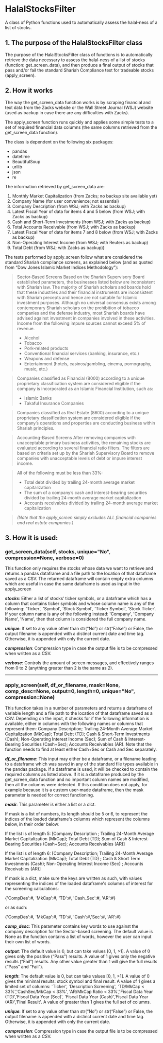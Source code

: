 # HalalStocksFilter

A class of Python functions used to automatically assess the halal-ness of a list of stocks.


## 1. The purpose of the HalalStocksFilter class

The purpose of the HalalStocksFilter class of functions is to automatically retrieve the data necessary to assess the halal-ness of a list of stocks (function: get_screen_data), and then produce a final output of stocks that pass and/or fail the standard Shariah Compliance test for tradeable stocks (apply_screen).


## 2. How it works

The way the get_screen_data function works is by scraping financial and text data from the Zacks website or the Wall Street Journal (WSJ) website (used as backup in case there are any difficulties with Zacks).

The apply_screen function runs quickly and applies some simple tests to a set of required financial data columns (the same columns retrieved from the get_screen_data function). 

The class is dependent on the following six packages:
- pandas
- datetime
- BeautifulSoup
- urllib
- json
- re

The information retrieved by get_screen_data are:
1)	Monthly Market Capitalization (from Zacks; no backup site available yet)
2)	Company Name (for user convenience; not essential)
3)	Company Description (from WSJ; with Zacks as backup)
4)	Latest Fiscal Year of data for items 4 and 5 below (from WSJ; with Zacks as backup)
5)	Cash and Short-Term Investments (from WSJ; with Zacks as backup)
6)	Total Accounts Receivable (from WSJ; with Zacks as backup)
7)	Latest Fiscal Year of data for items 7 and 8 below (from WSJ; with Zacks as backup)
8)	Non-Operating Interest Income (from WSJ; with Reuters as backup)
9)	Total Debt (from WSJ; with Zacks as backup))


The tests performed by apply_screen follow what are considered the standard Shariah compliance screens, as explained below (and as quoted from “Dow Jones Islamic Market Indices Methodology”): 

> Sector-Based Screens
Based on the Shariah Supervisory Board established parameters, the businesses listed below are inconsistent with Shariah law. The majority of Shariah scholars and boards hold that these industries and their financial instruments are inconsistent with Shariah precepts and hence are not suitable for Islamic investment purposes. Although no universal consensus exists among contemporary Shariah scholars on the prohibition of tobacco companies and the defense industry, most Shariah boards have advised against investment in companies involved in these activities. Income from the following impure sources cannot exceed 5% of revenue.
> - Alcohol
> - Tobacco
> - Pork-related products
> - Conventional financial services (banking, insurance, etc.)
> - Weapons and defense
> - Entertainment (hotels, casinos/gambling, cinema, pornography, music, etc.)

> Companies classified as Financial (8000) according to a unique proprietary classification
system are considered eligible if the company is incorporated as an Islamic Financial
Institution, such as:
> - Islamic Banks
> - Takaful Insurance Companies

> Companies classified as Real Estate (8600) according to a unique proprietary
classification system are considered eligible if the company’s operations and properties
are conducting business within Shariah principles.

> Accounting-Based Screens
After removing companies with unacceptable primary business activities, the remaining stocks are evaluated according to several financial ratio filters. The filters are based on criteria set up by the Shariah Supervisory Board to remove companies with unacceptable levels of debt or impure interest income. 
  
> All of the following must be less than 33%: 
> - Total debt divided by trailing 24-month average market capitalization  
> - The sum of a company’s cash and interest-bearing securities divided by trailing 24-month average market capitalization 
> - Accounts receivables divided by trailing 24-month average market capitalization 
 
> *(Note that the apply_screen simply excludes ALL financial companies and real estate companies.)*
 

## 3. How it is used:

### get_screen_data(self, stocks, unique="No",  compression=None, verbose=0)

This function only requires the stocks whose data we want to retrieve and returns a pandas dataframe and a file path to the location of that dataframe saved as a CSV. The returned dataframe will contain empty extra columns which are useful in case the same dataframe is used as input in the apply_screen

***stocks***: Either a list of stocks’ ticker symbols, or a dataframe which has a column that contains ticker symbols and whose column name is any of the following: 'Ticker', 'Symbol', 'Stock Symbol', 'Ticker Symbol', 'Stock Ticker'. If your column name is any of the following instead: 'Company', 'Company Name', 'Name', then that column is considered the full company name.

***unique***: If set to any value other than str(“No”) or str(“False”) or False, the output filename is appended with a distinct current date and time tag. Otherwise, it is appended with only the current date.

***compression***: Compression type in case the output file is to be compressed when written as a CSV.

***verbose***: Controls the amount of screen messages, and effectively ranges from 0 to 2 (anything greater than 2 is the same as 2).


-------------


### apply_screen(self, df_or_filename, mask=None, comp_desc=None, output=0, length=0, unique="No",  compression=None)

This function takes in a number of parameters and returns a dataframe of variable length and a file path to the location of that dataframe saved as a CSV. Depending on the input, it checks for if the following information is available, either in columns with the following names or columns that represent them: Company Description; Trailing 24-Month Average Market Capitalization (MkCap); Total Debt (TD); Cash & Short-Term Investments (Cash); Non-Operating Interest Income (Sec); Sum of Cash & Interest-Bearing Securities (Cash+Sec); Accounts Receivables (AR).
Note that the function needs to find at least either Cash+Sec or Cash and Sec separately.

***df_or_filename***: This input may either be a dataframe, or a filename leading to a dataframe which was saved in any of the standard file types available in the pandas package. If a dataframe is used, it will be checked to contain the required columns as listed above. If it is a dataframe produced by the get_screen_data function and no important column names are modified, then all the columns were detected. If this condition does not apply, for example because it is a custom user-made dataframe, then the mask parameter is needed for correct functioning.


***mask***: This parameter is either a list or a dict.

If mask is a list of numbers, its length should be 5 or 6, to represent the indices of the loaded dataframe's columns which represent the columns below, in their order below:

If the list is of length 5:
[Company Description ; Trailing 24-Month Average Market Capitalization (MkCap); Total Debt (TD); Sum of Cash & Interest-Bearing Securities (Cash+Sec); Accounts Receivables (AR)]

If the list is of length 6:
[Company Description; Trailing 24-Month Average Market Capitalization (MkCap); Total Debt (TD) ; Cash & Short Term Investments (Cash); Non-Operating Interest Income (Sec) ; Accounts Receivables (AR)]

If mask is a dict, make sure the keys are written as such, with values representing the indices of the loaded dataframe's columns of interest for the screening calculations:

{'CompDes':#, 'MkCap':#, 'TD':#, 'Cash_Sec':#, 'AR':#}

or as such:

{'CompDes':#, 'MkCap':#, 'TD':#, 'Cash':#,'Sec':#, 'AR':#}


***comp_desc***: This parameter contains key words to use against the company description for the Sector-based screening. The default value is None as the function contains a list of words, however the user can input their own list of words.


***output***: The default value is 0, but can take values [0, 1, >1]. A value of 0 gives only the positive (“Pass”) results. A value of 1 gives only the negative results (“Fail”) results. Any other value greater than 1 will give the full results (“Pass” and “Fail”).


***length***: The default value is 0, but can take values [0, 1, >1]. A value of 0 gives the minimal results: stock symbol and final result. A value of 1 gives a limited set of columns: 'Ticker', 'Description Screening', 'TD/MkCap < 33%','CashSec/MkCap < 33%', 'AR/MkCap Ratio < 33%','Fiscal Data Year (TD)','Fiscal Data Year (Sec)', 'Fiscal Data Year (Cash)','Fiscal Data Year (AR)','Final Result'. A value of greater than 1 gives the full set of columns.

***unique***: If set to any value other than str(“No”) or str(“False”) or False, the output filename is appended with a distinct current date and time tag. Otherwise, it is appended with only the current date.

***compression***: Compression type in case the output file is to be compressed when written as a CSV.

